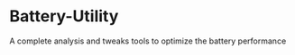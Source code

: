 Battery-Utility
===============

A complete analysis and tweaks tools to optimize the battery performance
